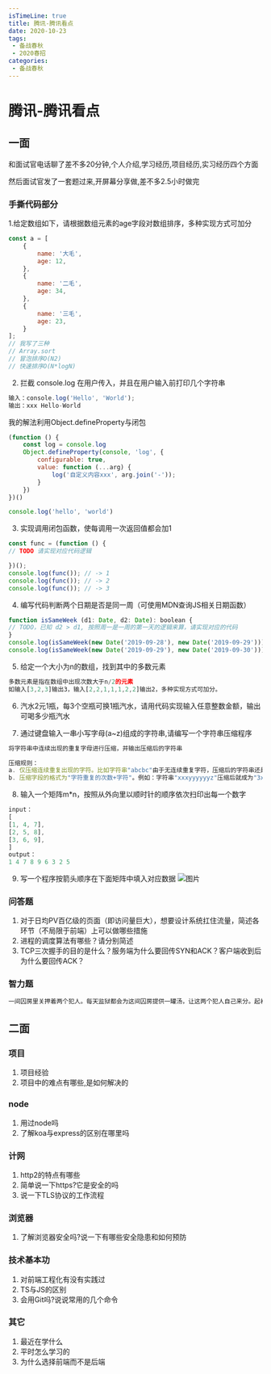```yaml
---
isTimeLine: true
title: 腾讯-腾讯看点
date: 2020-10-23
tags:
 - 备战春秋
 - 2020春招
categories:
 - 备战春秋
---
```

# 腾讯-腾讯看点

## 一面
和面试官电话聊了差不多20分钟,个人介绍,学习经历,项目经历,实习经历四个方面

然后面试官发了一套题过来,开屏幕分享做,差不多2.5小时做完

### 手撕代码部分
1.给定数组如下，请根据数组元素的age字段对数组排序，多种实现方式可加分
```js
const a = [
    {
        name: '大毛',
        age: 12,
    },
    {
        name: '二毛',
        age: 34,
    },
    {
        name: '三毛',
        age: 23,
    }
];
// 我写了三种
// Array.sort
// 冒泡排序O(N2)
// 快速排序O(N*logN)
```

2. 拦截 console.log 在用户传入，并且在用户输入前打印几个字符串
```js
输入：console.log('Hello', 'World');
输出：xxx Hello-World
```
我的解法利用Object.defineProperty与闭包
```js
(function () {
    const log = console.log
    Object.defineProperty(console, 'log', {
        configurable: true,
        value: function (...arg) {
            log('自定义内容xxx', arg.join('-'));
        }
    })
})()

console.log('hello', 'world')
```

3. 实现调用闭包函数，使每调用一次返回值都会加1
```js
const func = (function () {
// TODO 请实现对应代码逻辑

})();
console.log(func()); // -> 1
console.log(func()); // -> 2
console.log(func()); // -> 3
```

4. 编写代码判断两个日期是否是同一周（可使用MDN查询JS相关日期函数）
```js
function isSameWeek (d1: Date, d2: Date): boolean {
// TODO，已知 d2 > d1, 按照周一是一周的第一天的逻辑来算，请实现对应的代码
}
console.log(isSameWeek(new Date('2019-09-28'), new Date('2019-09-29')));   // true
console.log(isSameWeek(new Date('2019-09-29'), new Date('2019-09-30')));   // false
```

5. 给定一个大小为n的数组，找到其中的多数元素
```js
多数元素是指在数组中出现次数大于n/2的元素
如输入[3,2,3]输出3，输入[2,2,1,1,1,2,2]输出2，多种实现方式可加分。
```

6. 汽水2元1瓶，每3个空瓶可换1瓶汽水，请用代码实现输入任意整数金额，输出可喝多少瓶汽水

7. 通过键盘输入一串小写字母(a~z)组成的字符串,请编写一个字符串压缩程序
```js
将字符串中连续出现的重复字母进行压缩，并输出压缩后的字符串

压缩规则：
a. 仅压缩连续重复出现的字符。比如字符串"abcbc"由于无连续重复字符，压缩后的字符串还是"abcbc"。
b. 压缩字段的格式为"字符重复的次数+字符"。例如：字符串"xxxyyyyyyz"压缩后就成为"3x6yz"。
```

8. 输入一个矩阵m*n，按照从外向里以顺时针的顺序依次扫印出每一个数字
```js
input：
[
[1, 4, 7],
[2, 5, 8],
[3, 6, 9],
]
output：
1 4 7 8 9 6 3 2 5
```
9. 写一个程序按箭头顺序在下面矩阵中填入对应数据
![图片](https://img.cdn.sugarat.top/mdImg/MTYwMjU5NjQ1NDI0Nw==602596454247)

### 问答题
1. 对于日均PV百亿级的页面（即访问量巨大），想要设计系统扛住流量，简述各环节（不局限于前端）上可以做哪些措施
2. 进程的调度算法有哪些？请分别简述
3. TCP三次握手的目的是什么？服务端为什么要回传SYN和ACK？客户端收到后为什么要回传ACK？

### 智力题
```js
一间囚房里关押着两个犯人。每天监狱都会为这间囚房提供一罐汤，让这两个犯人自己来分。起初，这两个人经常会发生争执，因为他们总是有人认为对方的汤比自己的多。后来他们找到了一个两全其美的办法：一个人分汤，让另一个人先选。于是争端就这么解决了。可是，现在这间囚房里又加进来一个新犯人，现在是三个人来分汤。必须寻找一个新的方法来维持他们之间的和平。该怎么办呢？
```

## 二面
### 项目
1. 项目经验
2. 项目中的难点有哪些,是如何解决的

### node
1. 用过node吗
2. 了解koa与express的区别在哪里吗

### 计网
1. http2的特点有哪些
2. 简单说一下https?它是安全的吗
3. 说一下TLS协议的工作流程

### 浏览器
1. 了解浏览器安全吗?说一下有哪些安全隐患和如何预防

### 技术基本功
1. 对前端工程化有没有实践过
2. TS与JS的区别
3.  会用Git吗?说说常用的几个命令

### 其它
1. 最近在学什么
2. 平时怎么学习的
3. 为什么选择前端而不是后端

